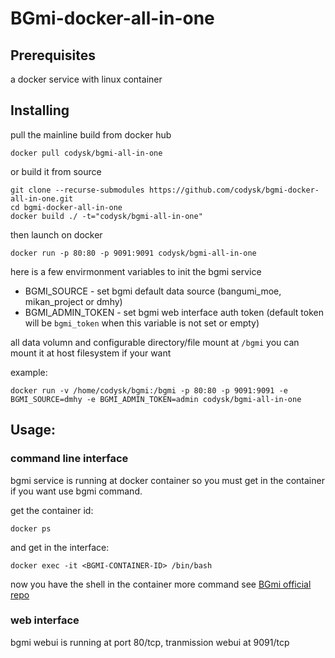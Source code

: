 # BGmi-docker-all-in-one

## Prerequisites

a docker service with linux container

## Installing

pull the mainline build from docker hub

```
docker pull codysk/bgmi-all-in-one
```

or build it from source

```
git clone --recurse-submodules https://github.com/codysk/bgmi-docker-all-in-one.git
cd bgmi-docker-all-in-one
docker build ./ -t="codysk/bgmi-all-in-one"
```

then launch on docker

```
docker run -p 80:80 -p 9091:9091 codysk/bgmi-all-in-one
```

here is a few envirmonment variables to init the bgmi service

* BGMI_SOURCE - set bgmi default data source (bangumi_moe, mikan_project or dmhy)
* BGMI_ADMIN_TOKEN - set bgmi web interface auth token (default token will be `bgmi_token` when this variable is not set or empty)

all data volumn and configurable directory/file mount at `/bgmi`
you can mount it at host filesystem if your want

example:
```
docker run -v /home/codysk/bgmi:/bgmi -p 80:80 -p 9091:9091 -e BGMI_SOURCE=dmhy -e BGMI_ADMIN_TOKEN=admin codysk/bgmi-all-in-one
```

## Usage:

### command line interface

bgmi service is running at docker container so you must get in the container if you want use bgmi command.

get the container id:
```
docker ps
```

and get in the interface:
```
docker exec -it <BGMI-CONTAINER-ID> /bin/bash
```

now you have the shell in the container
more command see [BGmi official repo](https://github.com/BGmi/BGmi)

### web interface

bgmi webui is running at port 80/tcp, tranmission webui at 9091/tcp
